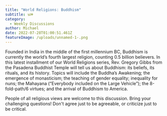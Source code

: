 ```yaml
---
title: "World Religions: Buddhism"
subtitle: 🕉️☸️
category:
  - Weekly Discussions
author: Michael
date: 2022-07-28T01:00:51.461Z
featureImage: /uploads/unnamed-1-.png
---
```

Founded in India in the middle of the first millennium BC, Buddhism is currently the world’s fourth largest religion, counting 0.5 billion believers. In this latest installment of our World Religions series, Rev. Gregory Gibbs from the Pasadena Buddhist Temple will tell us about Buddhism: its beliefs, its rituals, and its history. Topics will include the Buddha’s Awakening; the emergence of monasticism; the teaching of gender equality; inequality for nuns; the Mahayana (“Everybody included on the Large Vehicle”); the 8-fold-path/6 virtues; and the arrival of Buddhism to America.

People of all religious views are welcome to this discussion. Bring your challenging questions! Don't agree just to be agreeable, or criticize just to be critical.